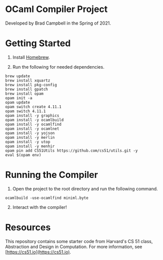 # OCaml Compiler Project
Developed by Brad Campbell in the Spring of 2021.



# Getting Started
1. Install [Homebrew](http://brew.sh).

2. Run the following for needed dependencies.
  ```
  brew update
  brew install xquartz
  brew install pkg-config
  brew install gpatch
  brew install opam
  opam init -a
  opam update
  opam switch create 4.11.1
  opam switch 4.11.1
  opam install -y graphics
  opam install -y ocamlbuild
  opam install -y ocamlfind
  opam install -y ocamlnet
  opam install -y yojson
  opam install -y merlin
  opam install -y utop
  opam install -y menhir
  opam pin add CS51Utils https://github.com/cs51/utils.git -y
  eval $(opam env)
  ```



# Running the Compiler
1. Open the project to the root directory and run the following command.
  ```
  ocamlbuild -use-ocamlfind miniml.byte
  ```
  
2. Interact with the compiler!



# Resources
This repository contains some starter code from Harvard's
CS 51 class, Abstraction and Design in Computation. For more information, see [https://cs51.io](https://cs51.io). 
